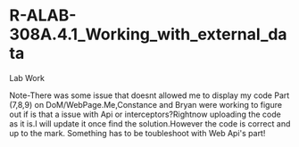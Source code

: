 # R-ALAB-308A.4.1_Working_with_external_data

Lab Work

Note-There was some issue that doesnt allowed me to display my code Part (7,8,9) on DoM/WebPage.Me,Constance and Bryan were working to figure out if is that a issue with Api or interceptors?Rightnow uploading the code as it is.I will update it once find the solution.However the code is correct and up to the mark.
Something has to be toubleshoot with Web Api's part!
